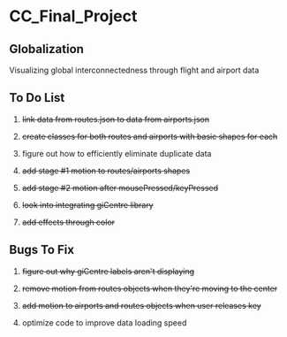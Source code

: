 # CC_Final_Project

## Globalization
Visualizing global interconnectedness through flight and airport data


## To Do List

1. ~~link data from routes.json to data from airports.json~~

2. ~~create classes for both routes and airports with basic shapes for each~~

3. figure out how to efficiently eliminate duplicate data

4. ~~add stage #1 motion to routes/airports shapes~~

5. ~~add stage #2 motion after mousePressed/keyPressed~~

6. ~~look into integrating giCentre library~~

7. ~~add effects through color~~


## Bugs To Fix

1. ~~figure out why giCentre labels aren't displaying~~

2. ~~remove motion from routes objects when they're moving to the center~~

3. ~~add motion to airports and routes objects when user releases key~~

4. optimize code to improve data loading speed



